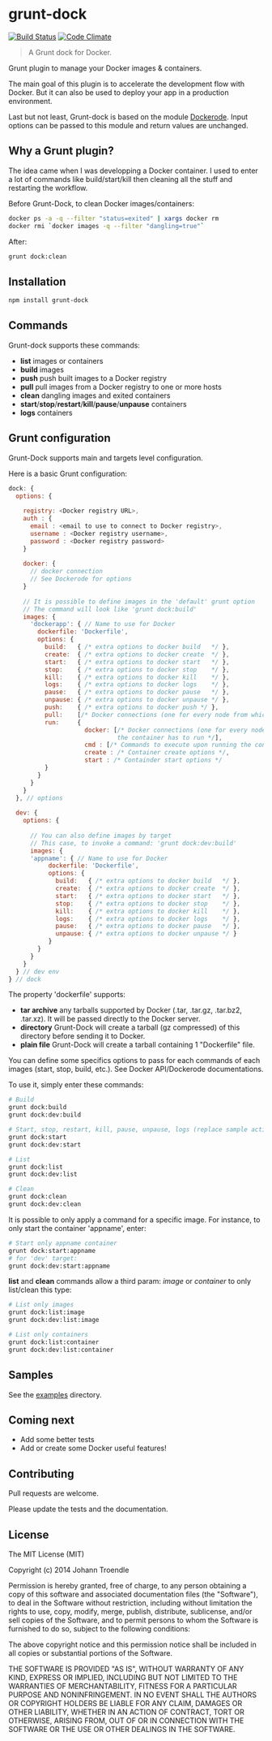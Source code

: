 grunt-dock
==========

[![Build Status](http://img.shields.io/travis/JoTrdl/grunt-dock.svg?style=flat-square)](https://travis-ci.org/JoTrdl/grunt-dock) [![Code Climate](http://img.shields.io/codeclimate/github/JoTrdl/grunt-dock.svg?style=flat-square)](https://codeclimate.com/github/JoTrdl/grunt-dock)

> A Grunt dock for Docker.

Grunt plugin to manage your Docker images & containers.

The main goal of this plugin is to accelerate the development flow with Docker. But it can also be used to deploy your app in a production environment.

Last but not least, Grunt-dock is based on the module [Dockerode](https://github.com/apocas/dockerode). Input options can be passed to this module and return values are unchanged.

Why a Grunt plugin?
-------------------

The idea came when I was developping a Docker container. I used to enter a lot of commands like build/start/kill then cleaning all the stuff and restarting the workflow.

Before Grunt-Dock, to clean Docker images/containers:

```bash
docker ps -a -q --filter "status=exited" | xargs docker rm
docker rmi `docker images -q --filter "dangling=true"`
```
After:

```bash
grunt dock:clean
```

Installation
------------

```bash
npm install grunt-dock
```

Commands
--------

Grunt-dock supports these commands:

 * **list** images or containers
 * **build** images
 * **push** push built images to a Docker registry
 * **pull** pull images from a Docker registry to one or more hosts
 * **clean** dangling images and exited containers
 * **start**/**stop**/**restart**/**kill**/**pause**/**unpause** containers
 * **logs** containers

Grunt configuration
-------------------

Grunt-Dock supports main and targets level configuration.

Here is a basic Grunt configuration:

```javascript
dock: {
  options: {
  
    registry: <Docker registry URL>,
    auth : {
      email : <email to use to connect to Docker registry>,
      username : <Docker registry username>,
      password : <Docker registry password>
    }
  
    docker: {
      // docker connection
      // See Dockerode for options
    }
  
    // It is possible to define images in the 'default' grunt option
    // The command will look like 'grunt dock:build'
    images: {
      'dockerapp': { // Name to use for Docker
        dockerfile: 'Dockerfile',
        options: { 
          build:   { /* extra options to docker build   */ },
          create:  { /* extra options to docker create  */ },
          start:   { /* extra options to docker start   */ },
          stop:    { /* extra options to docker stop    */ },
          kill:    { /* extra options to docker kill    */ },
          logs:    { /* extra options to docker logs    */ },
          pause:   { /* extra options to docker pause   */ },
          unpause: { /* extra options to docker unpause */ },
          push:    { /* extra options to docker push */ },
          pull:    [/* Docker connections (one for every node from which to pull */],
          run:     {
                     docker: [/* Docker connections (one for every node from which 
                              the container has to run */],
                     cmd : [/* Commands to execute upon running the container */],
                     create : /* Container create options */,
                     start : /* Containder start options */
          }
        }
      }
    }
  }, // options
  
  dev: {
    options: {
    
      // You can also define images by target
      // This case, to invoke a command: 'grunt dock:dev:build'
      images: {
      'appname': { // Name to use for Docker
           dockerfile: 'Dockerfile',
           options: { 
             build:   { /* extra options to docker build   */ },
             create:  { /* extra options to docker create  */ },
             start:   { /* extra options to docker start   */ },
             stop:    { /* extra options to docker stop    */ },
             kill:    { /* extra options to docker kill    */ },
             logs:    { /* extra options to docker logs    */ },
             pause:   { /* extra options to docker pause   */ },
             unpause: { /* extra options to docker unpause */ }
           }
        }
      }
    }
  } // dev env
} // dock
```

The property 'dockerfile' supports:

 * **tar archive** any tarballs supported by Docker (.tar, .tar.gz, .tar.bz2, .tar.xz). It will be passed directly to the Docker server.
 * **directory** Grunt-Dock will create a tarball (gz compressed) of this directory before sending it to Docker.
 * **plain file** Grunt-Dock will create a tarball containing 1 "Dockerfile" file.

You can define some specifics options to pass for each commands of each images (start, stop, build, etc.).
See Docker API/Dockerode documentations.

To use it, simply enter these commands:

```bash
# Build
grunt dock:build
grunt dock:dev:build

# Start, stop, restart, kill, pause, unpause, logs (replace sample action by right one)
grunt dock:start
grunt dock:dev:start

# List
grunt dock:list
grunt dock:dev:list

# Clean
grunt dock:clean
grunt dock:dev:clean
```

It is possible to only apply a command for a specific image. For instance, to only start the container 'appname', enter:
```bash
# Start only appname container
grunt dock:start:appname
# for 'dev' target:
grunt dock:dev:start:appname
```

**list** and **clean** commands allow a third param: *image* or *container* to only list/clean this type:   

```bash
# List only images
grunt dock:list:image
grunt dock:dev:list:image

# List only containers
grunt dock:list:container
grunt dock:dev:list:container
```
Samples
-------

See the [examples](https://github.com/JoTrdl/grunt-dock/tree/master/examples) directory.

Coming next
-----------

* Add some better tests
* Add or create some Docker useful features!

Contributing
------------

Pull requests are welcome.

Please update the tests and the documentation.

License
-------

The MIT License (MIT)

Copyright (c) 2014 Johann Troendle

Permission is hereby granted, free of charge, to any person obtaining a copy
of this software and associated documentation files (the "Software"), to deal
in the Software without restriction, including without limitation the rights
to use, copy, modify, merge, publish, distribute, sublicense, and/or sell
copies of the Software, and to permit persons to whom the Software is
furnished to do so, subject to the following conditions:

The above copyright notice and this permission notice shall be included in all
copies or substantial portions of the Software.

THE SOFTWARE IS PROVIDED "AS IS", WITHOUT WARRANTY OF ANY KIND, EXPRESS OR
IMPLIED, INCLUDING BUT NOT LIMITED TO THE WARRANTIES OF MERCHANTABILITY,
FITNESS FOR A PARTICULAR PURPOSE AND NONINFRINGEMENT. IN NO EVENT SHALL THE
AUTHORS OR COPYRIGHT HOLDERS BE LIABLE FOR ANY CLAIM, DAMAGES OR OTHER
LIABILITY, WHETHER IN AN ACTION OF CONTRACT, TORT OR OTHERWISE, ARISING FROM,
OUT OF OR IN CONNECTION WITH THE SOFTWARE OR THE USE OR OTHER DEALINGS IN THE
SOFTWARE.
